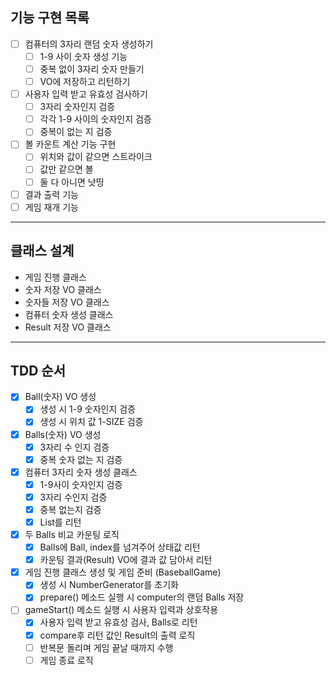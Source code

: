 ## 기능 구현 목록
* [ ] 컴퓨터의 3자리 랜덤 숫자 생성하기
  * [ ] 1-9 사이 숫자 생성 기능
  * [ ] 중복 없이 3자리 숫자 만들기
  * [ ] VO에 저장하고 리턴하기 
* [ ] 사용자 입력 받고 유효성 검사하기
  * [ ] 3자리 숫자인지 검증
  * [ ] 각각 1-9 사이의 숫자인지 검증
  * [ ] 중복이 없는 지 검증
* [ ] 볼 카운트 계산 기능 구현
  * [ ] 위치와 값이 같으면 스트라이크
  * [ ] 값만 같으면 볼
  * [ ] 둘 다 아니면 낫띵
* [ ] 결과 출력 기능
* [ ] 게임 재개 기능

---

## 클래스 설계
* 게임 진행 클래스
* 숫자 저장 VO 클래스
* 숫자들 저장 VO 클래스
* 컴퓨터 숫자 생성 클래스
* Result 저장 VO 클래스

---

## TDD 순서
* [x] Ball(숫자) VO 생성
  * [x] 생성 시 1-9 숫자인지 검증
  * [x] 생성 시 위치 값 1-SIZE 검증
* [x] Balls(숫자) VO 생성
  * [x] 3자리 수 인지 검증
  * [x] 중복 숫자 없는 지 검증
* [x] 컴퓨터 3자리 숫자 생성 클래스
  * [x] 1-9사이 숫자인지 검증
  * [x] 3자리 수인지 검증
  * [x] 중복 없는지 검증
  * [x] List를 리턴
* [x] 두 Balls 비교 카운팅 로직
  * [x] Balls에 Ball, index를 넘겨주어 상태값 리턴
  * [x] 카운팅 결과(Result) VO에 결과 값 담아서 리턴
* [x] 게임 진행 클래스 생성 및 게임 준비 (BaseballGame)
  * [x] 생성 시 NumberGenerator를 초기화
  * [x] prepare() 메소드 실행 시 computer의 랜덤 Balls 저장
* [ ] gameStart() 메소드 실행 시 사용자 입력과 상호작용
  * [x] 사용자 입력 받고 유효성 검사, Balls로 리턴
  * [x] compare후 리턴 값인 Result의 출력 로직
  * [ ] 반복문 돌리며 게임 끝날 때까지 수행
  * [ ] 게임 종료 로직